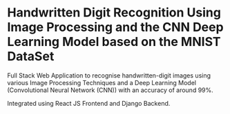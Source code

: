 # Handwritten Digit Recognition Using Image Processing and the CNN Deep Learning Model based on the MNIST DataSet

Full Stack Web Application to recognise handwritten-digit images using various Image Processing Techniques and a Deep Learning Model (Convolutional Neural Network (CNN)) with an accuracy of around 99%.

Integrated using React JS Frontend and Django Backend.
